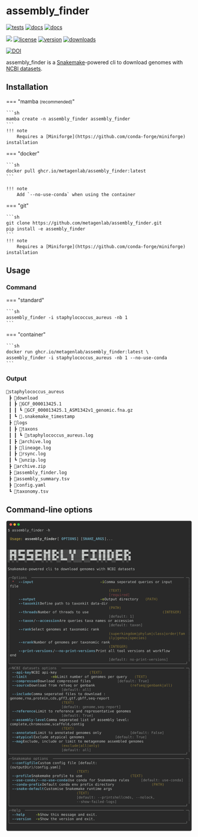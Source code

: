 # assembly_finder
[![tests](https://github.com/metagenlab/assembly_finder/actions/workflows/unit-tests.yml/badge.svg)](https://github.com/metagenlab/assembly_finder/actions/workflows/unit-tests.yml)
[![docs](https://github.com/metagenlab/assembly_finder/actions/workflows/build-docs.yml/badge.svg)](https://github.com/metagenlab/assembly_finder/actions/workflows/build-docs.yml)
[![docs](https://github.com/metagenlab/assembly_finder/actions/workflows/docker-publish.yml/badge.svg)](https://github.com/metagenlab/assembly_finder/actions/workflows/docker-publish.yml)

[![](https://img.shields.io/static/v1?label=CLI&message=Snaketool&color=blueviolet)](https://github.com/beardymcjohnface/Snaketool)
[![license](https://img.shields.io/github/license/metagenlab/assembly_finder.svg)](https://github.com/metagenlab/assembly_finder/blob/main/LICENSE)
[![version](https://img.shields.io/conda/vn/bioconda/assembly_finder)](http://bioconda.github.io/recipes/assembly_finder/README.html)
[![downloads](https://img.shields.io/conda/dn/bioconda/assembly_finder)](https://anaconda.org/bioconda/assembly_finder)

[![DOI](https://zenodo.org/badge/DOI/10.5281/zenodo.13353494.svg)](https://zenodo.org/doi/10.5281/zenodo.13353494)

assembly_finder is a [Snakemake](https://github.com/snakemake/snakemake)-powered cli to download genomes with [NCBI datasets](https://github.com/ncbi/datasets).  

## Installation

=== "mamba <small>(recommended)</small>" 

    ```sh
    mamba create -n assembly_finder assembly_finder
    ```
    !!! note
        Requires a [Miniforge](https://github.com/conda-forge/miniforge) installation
=== "docker" 

    ```sh
    docker pull ghcr.io/metagenlab/assembly_finder:latest
    ```

    !!! note
        Add `--no-use-conda` when using the container

=== "git" 

    ```sh
    git clone https://github.com/metagenlab/assembly_finder.git
    pip install -e assembly_finder
    ```
    !!! note
        Requires a [Miniforge](https://github.com/conda-forge/miniforge) installation

## Usage 
### Command

=== "standard"

    ```sh
    assembly_finder -i staphylococcus_aureus -nb 1 
    ```

=== "container"

    ```sh
    docker run ghcr.io/metagenlab/assembly_finder:latest \
    assembly_finder -i staphylococcus_aureus -nb 1 --no-use-conda
    ```

### Output
```sh
📂staphylococcus_aureus
 ┣ 📂download
 ┃ ┣ 📂GCF_000013425.1
 ┃ ┃ ┗ 📜GCF_000013425.1_ASM1342v1_genomic.fna.gz
 ┃ ┗ 📜.snakemake_timestamp
 ┣ 📂logs
 ┃ ┣ 📂taxons
 ┃ ┃ ┗ 📜staphylococcus_aureus.log
 ┃ ┣ 📜archive.log
 ┃ ┣ 📜lineage.log
 ┃ ┣ 📜rsync.log
 ┃ ┗ 📜unzip.log
 ┣ 📜archive.zip
 ┣ 📜assembly_finder.log
 ┣ 📜assembly_summary.tsv
 ┣ 📜config.yaml
 ┗ 📜taxonomy.tsv
```

## Command-line options

![`assembly_finder -h`](images/af-help.svg)
